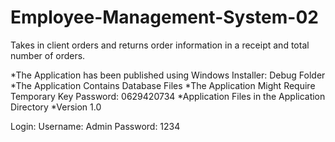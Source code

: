 # Employee-Management-System-02
Takes in client orders and returns order information in a receipt and total number of orders.

*The Application has been published using Windows Installer: Debug Folder
*The Application Contains Database Files
*The Application Might Require Temporary Key Password: 0629420734
*Application Files in the Application Directory
*Version 1.0

Login: 
Username: Admin
Password: 1234
